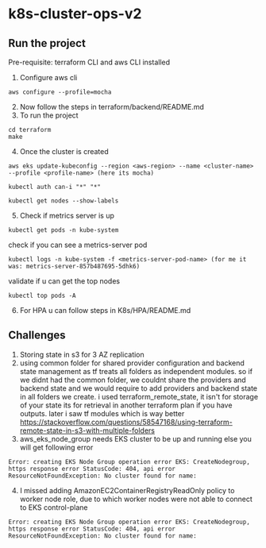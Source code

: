 # k8s-cluster-ops-v2

## Run the project
Pre-requisite: terraform CLI and aws CLI installed
1. Configure aws cli
```
aws configure --profile=mocha
```
2. Now follow the steps in terraform/backend/README.md
3. To run the project
```
cd terraform
make
```
4. Once the cluster is created
```
aws eks update-kubeconfig --region <aws-region> --name <cluster-name> --profile <profile-name> (here its mocha)

kubectl auth can-i "*" "*"

kubectl get nodes --show-labels
```
5. Check if metrics server is up
```
kubectl get pods -n kube-system
```
check if you can see a metrics-server pod
```
kubectl logs -n kube-system -f <metrics-server-pod-name> (for me it was: metrics-server-857b487695-5dhk6)
```
validate if u can get the top nodes
```
kubectl top pods -A
```
6. For HPA u can follow steps in K8s/HPA/README.md


## Challenges
1. Storing state in s3 for 3 AZ replication
2. using common folder for shared provider configuration and backend state management as tf treats all folders as independent modules.
so if we didnt had the common folder, we couldnt share the providers and backend state and we would require to add providers and backend state in all folders we create.
i used terraform_remote_state, it isn't for storage of your state its for retrieval in another terraform plan if you have outputs. 
later i saw tf modules which is way better https://stackoverflow.com/questions/58547168/using-terraform-remote-state-in-s3-with-multiple-folders
3. aws_eks_node_group needs EKS cluster to be up and running else you will get following error
```
Error: creating EKS Node Group operation error EKS: CreateNodegroup, https response error StatusCode: 404, api error ResourceNotFoundException: No cluster found for name:
```
4. I missed adding AmazonEC2ContainerRegistryReadOnly policy to worker node role, due to which worker nodes were not able to connect to EKS control-plane
```
Error: creating EKS Node Group operation error EKS: CreateNodegroup, https response error StatusCode: 404, api error ResourceNotFoundException: No cluster found for name:
```
